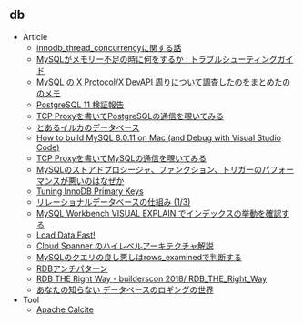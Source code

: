 ## db

+ Article
    + [innodb_thread_concurrencyに関する話](http://labs.gree.jp/blog/2018/07/17003/)
    + [MySQLがメモリー不足の時に何をするか : トラブルシューティングガイド](https://yakst.com/ja/posts/5212)
    + [MySQL の X Protocol/X DevAPI 周りについて調査したのをまとめたののメモ](http://blog.64p.org/entry/2018/07/08/233944)
    + [PostgreSQL 11 検証報告](https://www.sraoss.co.jp/tech-blog/pgsql/pg11report/)
    + [TCP Proxyを書いてPostgreSQLの通信を覗いてみる](https://k1low.hatenablog.com/entry/2018/07/17/083000)
    + [とあるイルカのデータベース](https://speakerdeck.com/yoku0825/toaruirukafalsedetabesu)
    + [How to build MySQL 8.0.11 on Mac (and Debug with Visual Studio Code)](http://labs.gree.jp/blog/2018/07/17099/)
    + [TCP Proxyを書いてMySQLの通信を覗いてみる](https://k1low.hatenablog.com/entry/2018/07/26/083000)
    + [MySQLのストアドプロシージャ、ファンクション、トリガーのパフォーマンスが悪いのはなぜか](https://yakst.com/ja/posts/5229)
    + [Tuning InnoDB Primary Keys](https://www.percona.com/blog/2018/07/26/tuning-innodb-primary-keys/)
    + [リレーショナルデータベースの仕組み (1/3)](https://postd.cc/how-does-a-rdb-work-1/)
    + [MySQL Workbench VISUAL EXPLAIN でインデックスの挙動を確認する](https://engineering.linecorp.com/ja/blog/detail/355)
    + [Load Data Fast!](https://www.slideshare.net/billkarwin/load-data-fast)
    + [Cloud Spanner のハイレベルアーキテクチャ解説](https://medium.com/google-cloud-jp/cloud-spanner-%E3%81%AE%E3%83%8F%E3%82%A4%E3%83%AC%E3%83%99%E3%83%AB%E3%82%A2%E3%83%BC%E3%82%AD%E3%83%86%E3%82%AF%E3%83%81%E3%83%A3%E8%A7%A3%E8%AA%AC-fee62c17f7ed)
    + [MySQLのクエリの良し悪しはrows_examinedで判断する](https://blog.kamipo.net/entry/2018/03/22/084126)
    + [RDBアンチパターン](https://speakerdeck.com/soudai/rdbantipatan)
    + [RDB THE Right Way - builderscon 2018/ RDB_THE_Right_Way](https://speakerdeck.com/soudai/rdb-the-right-way)
    + [あなたの知らない データベースのロギングの世界](https://speakerdeck.com/hfm/logging-queries)
+ Tool
    + [Apache Calcite](https://calcite.apache.org/)
